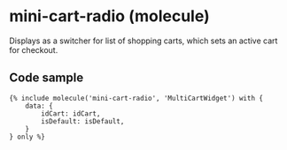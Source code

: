 # mini-cart-radio (molecule)

Displays as a switcher for list of shopping carts, which sets an active cart for checkout.

## Code sample

```
{% include molecule('mini-cart-radio', 'MultiCartWidget') with {
    data: {
        idCart: idCart,
        isDefault: isDefault,
    }
} only %}
```
